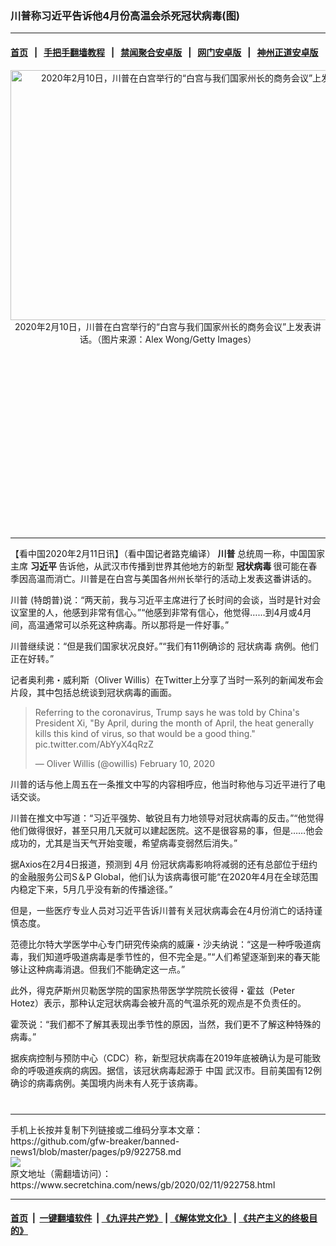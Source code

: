 ### 川普称习近平告诉他4月份高温会杀死冠状病毒(图)
------------------------

#### [首页](https://github.com/gfw-breaker/banned-news1/blob/master/README.md) &nbsp;&nbsp;|&nbsp;&nbsp; [手把手翻墙教程](https://github.com/gfw-breaker/guides/wiki) &nbsp;&nbsp;|&nbsp;&nbsp; [禁闻聚合安卓版](https://github.com/gfw-breaker/bn-android) &nbsp;&nbsp;|&nbsp;&nbsp; [网门安卓版](https://github.com/oGate2/oGate) &nbsp;&nbsp;|&nbsp;&nbsp; [神州正道安卓版](https://github.com/SzzdOgate/update) 



<div class="article_right" style="fone-color:#000">
 <p style="text-align: center;">
  <img alt="2020年2月10日，川普在白宫举行的“白宫与我们国家州长的商务会议”上发表讲话。" src="https://img3.secretchina.com/pic/2020/2-11/p2625321a913447531-ss.jpg" style="height:400px; width:600px"/>
  <br>
   2020年2月10日，川普在白宫举行的“白宫与我们国家州长的商务会议”上发表讲话。（图片来源：Alex Wong/Getty Images）
   <span id="hideid" name="hideid" style="color:red;display:none;">
    <span href="https://www.secretchina.com">
    </span>
   </span>
  </br>
 </p>
 <div id="txt-mid1-t21-2017">
  <ins class="adsbygoogle" data-ad-client="ca-pub-1276641434651360" data-ad-slot="2451032099" style="display:inline-block;width:336px;height:280px">
  </ins>
  

---


  </div>
 </div>
 <p>
  【看中国2020年2月11日讯】（看中国记者路克编译）
  <strong>
   川普
  </strong>
  总统周一称，中国国家主席
  <strong>
   <span href="https://www.secretchina.com/news/gb/tag/习近平" target="_blank">
    习近平
   </span>
  </strong>
  告诉他，从武汉市传播到世界其他地方的新型
  <strong>
   冠状病毒
  </strong>
  很可能在春季因高温而消亡。川普是在白宫与美国各州州长举行的活动上发表这番讲话的。
  <span id="hideid" name="hideid" style="color:red;display:none;">
   <span href="https://www.secretchina.com">
   </span>
  </span>
 </p>
 <p>
  <span href="https://www.secretchina.com/news/gb/tag/川普" target="_blank">
   川普
  </span>
  (特朗普)说：“两天前，我与习近平主席进行了长时间的会谈，当时是针对会议室里的人，他感到非常有信心。”“他感到非常有信心，他觉得……到4月或4月间，高温通常可以杀死这种病毒。所以那将是一件好事。”
 </p>
 <p>
  川普继续说：“但是我们国家状况良好。”“我们有11例确诊的
  <span href="https://www.secretchina.com/news/gb/tag/冠状病毒" target="_blank">
   冠状病毒
  </span>
  病例。他们正在好转。”
 </p>
 <p>
  记者奥利弗・威利斯（Oliver Willis）在Twitter上分享了当时一系列的新闻发布会片段，其中包括总统谈到冠状病毒的画面。
 </p>
 <blockquote class="twitter-tweet">
  <p dir="ltr" lang="en">
   Referring to the coronavirus, Trump says he was told by China's President Xi, "By April, during the month of April, the heat generally kills this kind of virus, so that would be a good thing."
   <span href="https://t.co/AbYyX4qRzZ">
    pic.twitter.com/AbYyX4qRzZ
   </span>
  </p>
  — Oliver Willis (@owillis)
  <span href="https://twitter.com/owillis/status/1226918856632999937?ref_src=twsrc%5Etfw">
   February 10, 2020
  </span>
 </blockquote>
 <p>
  川普的话与他上周五在一条推文中写的内容相呼应，他当时称他与习近平进行了电话交谈。
 </p>
 <p>
  川普在推文中写道：“习近平强势、敏锐且有力地领导对冠状病毒的反击。”“他觉得他们做得很好，甚至只用几天就可以建起医院。这不是很容易的事，但是……他会成功的，尤其是当天气开始变暖，希望病毒变弱然后消失。”
 </p>
 <p>
  据Axios在2月4日报道，预测到
  <span href="https://www.secretchina.com/news/gb/tag/4月" target="_blank">
   4月
  </span>
  份冠状病毒影响将减弱的还有总部位于纽约的金融服务公司S＆P Global，他们认为该病毒很可能“在2020年4月在全球范围内稳定下来，5月几乎没有新的传播途径。”
 </p>
 <p>
  但是，一些医疗专业人员对习近平告诉川普有关冠状病毒会在4月份消亡的话持谨慎态度。
 </p>
 <p>
  范德比尔特大学医学中心专门研究传染病的威廉・沙夫纳说：“这是一种呼吸道病毒，我们知道呼吸道病毒是季节性的，但不完全是。”“人们希望逐渐到来的春天能够让这种病毒消退。但我们不能确定这一点。”
 </p>
 <p>
  此外，得克萨斯州贝勒医学院的国家热带医学学院院长彼得・霍兹（Peter Hotez）表示，那种认定冠状病毒会被升高的气温杀死的观点是不负责任的。
 </p>
 <p>
  霍茨说：“我们都不了解其表现出季节性的原因，当然，我们更不了解这种特殊的病毒。”
 </p>
 <p>
  据疾病控制与预防中心（CDC）称，新型冠状病毒在2019年底被确认为是可能致命的呼吸道疾病的病因。据信，该冠状病毒起源于
  <span href="https://www.secretchina.com" target="_blank">
   中国
  </span>
  武汉市。目前美国有12例确诊的病毒病例。美国境内尚未有人死于该病毒。
  <center>
   <div>
    <div id="txt-mid2-t22-2017" style="display: block;  max-height: 351px;  overflow: hidden;">
     <div id="SC-21xxx">
     </div>
     <ins class="adsbygoogle" data-ad-client="ca-pub-1276641434651360" data-ad-format="auto" data-ad-slot="4301710469" data-full-width-responsive="true" style="display:block">
     </ins>
    </div>
   </div>
  </center>
  <div style="padding-top:12px;">
  </div>
 </p>
</div>

<hr/>
手机上长按并复制下列链接或二维码分享本文章：<br/>
https://github.com/gfw-breaker/banned-news1/blob/master/pages/p9/922758.md <br/>
<a href='https://github.com/gfw-breaker/banned-news1/blob/master/pages/p9/922758.md'><img src='https://github.com/gfw-breaker/banned-news1/blob/master/pages/p9/922758.md.png'/></a> <br/>
原文地址（需翻墙访问）：https://www.secretchina.com/news/gb/2020/02/11/922758.html


------------------------
#### [首页](https://github.com/gfw-breaker/banned-news1/blob/master/README.md) &nbsp;|&nbsp; [一键翻墙软件](https://github.com/gfw-breaker/nogfw/blob/master/README.md) &nbsp;| [《九评共产党》](https://github.com/gfw-breaker/9ping.md/blob/master/README.md#九评之一评共产党是什么) | [《解体党文化》](https://github.com/gfw-breaker/jtdwh.md/blob/master/README.md) | [《共产主义的终极目的》](https://github.com/gfw-breaker/gczydzjmd.md/blob/master/README.md)


<img src='http://gfw-breaker.win/banned-news/pages/p9/922758.md' width='0px' height='0px'/>